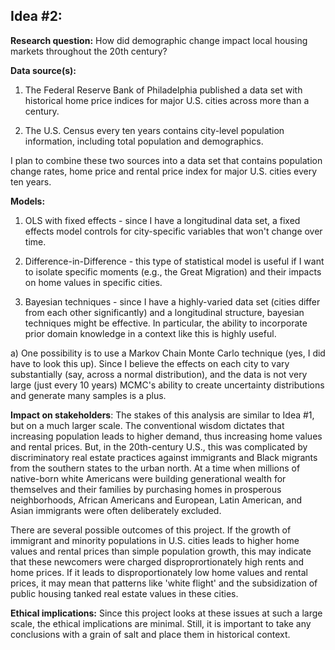## Idea #2:

**Research question:** How did demographic change impact local housing markets throughout the 20th century?

**Data source(s):**

1.  The Federal Reserve Bank of Philadelphia published a data set with historical home price indices for major U.S. cities across more than a century.

2.  The U.S. Census every ten years contains city-level population information, including total population and demographics.

I plan to combine these two sources into a data set that contains population change rates, home price and rental price index for major U.S. cities every ten years. 

**Models:**

1.  OLS with fixed effects - since I have a longitudinal data set, a fixed effects model controls for city-specific variables that won't change over time. 

2.  Difference-in-Difference - this type of statistical model is useful if I want to isolate specific moments (e.g., the Great Migration) and their impacts on home values in specific cities. 

3. Bayesian techniques - since I have a highly-varied data set (cities differ from each other significantly) and a longitudinal structure, bayesian techniques might be effective. In particular, the ability to incorporate prior domain knowledge in a context like this is highly useful.

  a) One possibility is to use a Markov Chain Monte Carlo technique (yes, I did have to look this up). Since I believe the effects on each city to vary substantially (say, across a normal distribution), and the data is not very large (just every 10 years) MCMC's ability to create uncertainty distributions and generate many samples is a plus.

**Impact on stakeholders**: The stakes of this analysis are similar to Idea #1, but on a much larger scale. The conventional wisdom dictates that increasing population leads to higher demand, thus increasing home values and rental prices. But, in the 20th-century U.S., this was complicated by discriminatory real estate practices against immigrants and Black migrants from the southern states to the urban north. At a time when millions of native-born white Americans were building generational wealth for themselves and their families by purchasing homes in prosperous neighborhoods, African Americans and European, Latin American, and Asian immigrants were often deliberately excluded. 

There are several possible outcomes of this project. If the growth of immigrant and minority populations in U.S. cities leads to higher home values and rental prices than simple population growth, this may indicate that these newcomers were charged disproprortionately high rents and home prices. If it leads to disproportionately low home values and rental prices, it may mean that patterns like 'white flight' and the subsidization of public housing tanked real estate values in these cities.

**Ethical implications:** Since this project looks at these issues at such a large scale, the ethical implications are minimal. Still, it is important to take any conclusions with a grain of salt and place them in historical context. 
